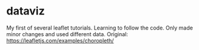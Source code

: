 # dataviz

My first of several leaflet tutorials. Learning to follow the code. Only made minor changes and used different data. 
Original: https://leafletjs.com/examples/choropleth/
